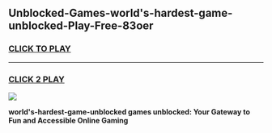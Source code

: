 
## Unblocked-Games-world's-hardest-game-unblocked-Play-Free-83oer
<h3>
<a href="https://premium76.site?title=world's-hardest-game-unblocked&ref=17A">CLICK TO PLAY</a></h3>
<hr>

<h3>
<a href="https://premium76.site?title=world's-hardest-game-unblocked&ref=17A">CLICK 2 PLAY</a>
  
</h3>

<a href="https://premium76.site?title=world's-hardest-game-unblocked&ref=17A"><img src="https://clearcache.store/games.png"></a>


**world's-hardest-game-unblocked games unblocked: Your Gateway to Fun and Accessible Online Gaming**

